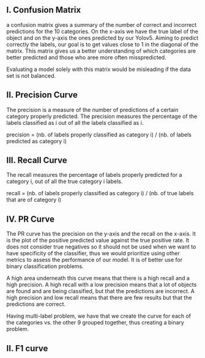 ## I. Confusion Matrix 

a confusion matrix gives a summary of the number of correct and incorrect predictions for the 10 categories.
On the x-axis we have the true label of the object and on the y-axis the ones predicted by our Yolov5. 
Aiming to predict correctly the labels, our goal is to get values close to 1 in the diagonal of the matrix.
This matrix gives us a better understanding of which categories are better predicted and those who aree more often misspredicted. 

Evaluating a model solely with this matrix would be misleading if the data set is not balanced. 

## II. Precision Curve

The precision is a measure of the number of predictions of a certain category properly predicted.
The precision measures the percentage of the labels classified as i out of all the labels classified as i.

precision = (nb. of labels properly classified as category i) / (nb. of labels predicted as category i)


## III. Recall Curve 

The recall measures the percentage of labels properly predicted for a category i, out of all the true category i labels. 

recall = (nb. of labels properly classified as category i) / (nb. of true labels that are of category i)

## IV. PR Curve

The PR curve has the precision on the y-axis and the recall on the x-axis. 
It is the plot of the positive predicted value against the true positive rate. 
It does not consider true negatives so it should not be used when we want to have specificity of the classifier, thus we would prioritize using other metrics to assess the performance of our model. It is of better use for binary classification problems.

A high area underneath this curve means that there is a high recall and a high precision. 
A high recall with a low precision means that a lot of objects are found and are being classified, but that the predictions are incorrect. 
A high precision and low recall means that there are few results but that the predictions are correct. 

Having multi-label problem, we have that we create the curve for each of the categories vs. the other 9 grouped together, thus creating a binary problem.

## II. F1 curve 







